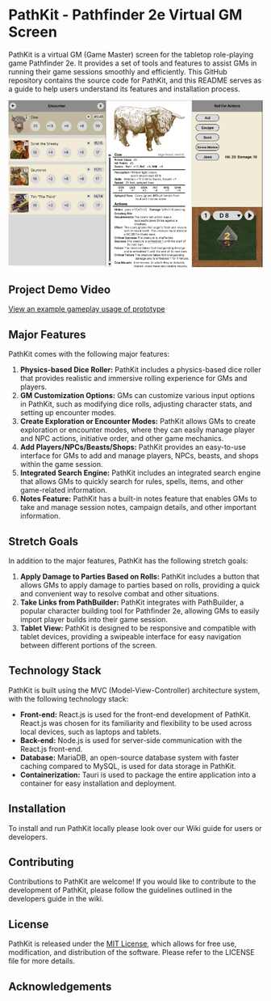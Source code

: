 # PathKit - Pathfinder 2e Virtual GM Screen

PathKit is a virtual GM (Game Master) screen for the tabletop role-playing game Pathfinder 2e. It provides a set of tools and features to assist GMs in running their game sessions smoothly and efficiently. This GitHub repository contains the source code for PathKit, and this README serves as a guide to help users understand its features and installation process.

![Screenshot](docs/assets/PathKit_Screenshot.png)
## Project Demo Video
[View an example gameplay usage of prototype](https://www.youtube.com/watch?v=01wgcb1VR4I)

## Major Features

PathKit comes with the following major features:

1. **Physics-based Dice Roller:** PathKit includes a physics-based dice roller that provides realistic and immersive rolling experience for GMs and players.
2. **GM Customization Options:** GMs can customize various input options in PathKit, such as modifying dice rolls, adjusting character stats, and setting up encounter modes.
3. **Create Exploration or Encounter Modes:** PathKit allows GMs to create exploration or encounter modes, where they can easily manage player and NPC actions, initiative order, and other game mechanics.
4. **Add Players/NPCs/Beasts/Shops:** PathKit provides an easy-to-use interface for GMs to add and manage players, NPCs, beasts, and shops within the game session.
5. **Integrated Search Engine:** PathKit includes an integrated search engine that allows GMs to quickly search for rules, spells, items, and other game-related information.
6. **Notes Feature:** PathKit has a built-in notes feature that enables GMs to take and manage session notes, campaign details, and other important information.

## Stretch Goals

In addition to the major features, PathKit has the following stretch goals:

1. **Apply Damage to Parties Based on Rolls:** PathKit includes a button that allows GMs to apply damage to parties based on rolls, providing a quick and convenient way to resolve combat and other situations.
2. **Take Links from PathBuilder:** PathKit integrates with PathBuilder, a popular character building tool for Pathfinder 2e, allowing GMs to easily import player builds into their game session.
3. **Tablet View:** PathKit is designed to be responsive and compatible with tablet devices, providing a swipeable interface for easy navigation between different portions of the screen.

## Technology Stack

PathKit is built using the MVC (Model-View-Controller) architecture system, with the following technology stack:

- **Front-end:** React.js is used for the front-end development of PathKit. React.js was chosen for its familiarity and flexibility to be used across local devices, such as laptops and tablets.
- **Back-end:** Node.js is used for server-side communication with the React.js front-end.
- **Database:** MariaDB, an open-source database system with faster caching compared to MySQL, is used for data storage in PathKit.
- **Containerization:** Tauri is used to package the entire application into a container for easy installation and deployment.

## Installation

To install and run PathKit locally please look over our Wiki guide for users or developers.

## Contributing

Contributions to PathKit are welcome! If you would like to contribute to the development of PathKit, please follow the guidelines outlined in the developers guide in the wiki.

## License

PathKit is released under the [MIT License](LICENSE), which allows for free use, modification, and distribution of the software. Please refer to the LICENSE file for more details.

## Acknowledgements
